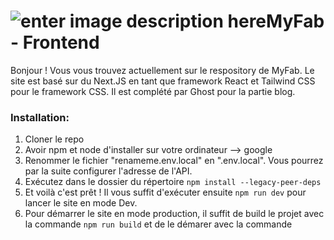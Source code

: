# ![enter image description here](https://www.fablabs.io/media/W1siZiIsIjIwMTcvMTAvMjUvMTMvNDgvMjQvZTQzZDgxMGUtM2ZiMy00MjZjLTlhNzYtOGFlYzg1ZWY1OGNjL0xPR08gREVWSU5DSSBGQUJMQUIucG5nIl0sWyJwIiwidGh1bWIiLCIzMDB4MzAwIl1d/LOGO%20DEVINCI%20FABLAB.png?sha=9ae18eebf0e6ea56)MyFab - Frontend

Bonjour ! Vous vous trouvez actuellement sur le respository de MyFab. Le site est basé sur du Next.JS en tant que framework React et Tailwind CSS pour le framework CSS. Il est complété par Ghost pour la partie blog.

### Installation:

1.  Cloner le repo
2.  Avoir npm et node d'installer sur votre ordinateur --> google
3.  Renommer le fichier "renameme.env.local" en ".env.local". Vous pourrez par la suite configurer l'adresse de l'API.
4.  Exécutez dans le dossier du répertoire `npm install --legacy-peer-deps`
5.  Et voilà c'est prêt ! Il vous suffit d'exécuter ensuite `npm run dev` pour lancer le site en mode Dev.
6.  Pour démarrer le site en mode production, il suffit de build le projet avec la commande `npm run build` et de le démarer avec la commande
